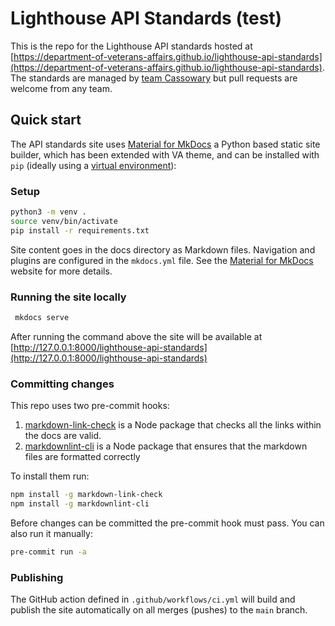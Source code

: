 # Lighthouse API Standards (test)

This is the repo for the Lighthouse API standards hosted at
[https://department-of-veterans-affairs.github.io/lighthouse-api-standards](https://department-of-veterans-affairs.github.io/lighthouse-api-standards).
The standards are managed by [team Cassowary](https://lighthouseva.slack.com/archives/C02SHTY8VNW)
but pull requests are welcome from any team.

## Quick start

The API standards site uses [Material for MkDocs](https://squidfunk.github.io/mkdocs-material/)
a Python based static site builder, which has been extended with VA theme, and
can be installed with `pip` (ideally
using a [virtual environment](https://docs.python.org/3/library/venv.html)):

### Setup

```sh
python3 -m venv .
source venv/bin/activate
pip install -r requirements.txt
```

Site content goes in the docs directory as Markdown files. Navigation and plugins
are configured in the `mkdocs.yml` file.
See the [Material for MkDocs](https://squidfunk.github.io/mkdocs-material/) website
for more details.

### Running the site locally

```sh
 mkdocs serve
```

<!-- markdown-link-check-disable -->
After running the command above the site will be available at [http://127.0.0.1:8000/lighthouse-api-standards](http://127.0.0.1:8000/lighthouse-api-standards)
<!-- markdown-link-check-enable -->

### Committing changes

This repo uses two pre-commit hooks:

1. [markdown-link-check](https://www.npmjs.com/package/markdown-link-check) is a
  Node package that checks all the links within the docs are valid.
1. [markdownlint-cli](https://github.com/igorshubovych/markdownlint-cli) is a Node package that
  ensures that the markdown files are formatted correctly

To install them run:

```sh
npm install -g markdown-link-check
npm install -g markdownlint-cli
```

Before changes can be committed the pre-commit hook must pass. You can also run
it manually:

```sh
pre-commit run -a
```

### Publishing

The GitHub action defined in `.github/workflows/ci.yml` will build and publish the
site automatically on all merges (pushes) to the `main` branch.

